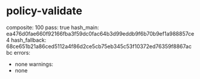 # policy-validate
composite: 100
pass: true
hash_main: ea476d0fae660f92166fba3f59dc0fac64b3d99eddb9f6b70b9ef1a988857ce4
hash_fallback: 68ce651b21a86ced5112a4f86d2ce5cb75eb345c53f10372ed76359f8867acbc
errors:
- none
warnings:
- none
